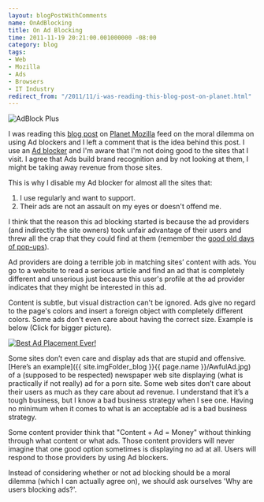 ```yaml
---
layout: blogPostWithComments
name: OnAdBlocking
title: On Ad Blocking
time: 2011-11-19 20:21:00.001000000 -08:00
category: blog
tags:
- Web
- Mozilla
- Ads
- Browsers
- IT Industry
redirect_from: "/2011/11/i-was-reading-this-blog-post-on-planet.html"
---
```

<img class="imageOnRight" title="AdBlock Plus" src="{{ site.imgFolder_blog }}{{ page.name }}/AdBlockPlusLogo.jpg">

I was reading this [blog post](http://monogatari.doukut.su/2011/11/why-ad-blocking-is-not-moral-dilemma.html) on [Planet Mozilla](http://planet.mozilla.org/) feed on the moral dilemma on using Ad blockers and I left a comment that is the idea behind this post. I use an [Ad blocker](http://adblockplus.org/en/) and I'm aware that I'm not doing good to the sites that I visit. I agree that Ads build brand recognition and by not looking at them, I might be taking away revenue from those sites.

This is why I disable my Ad blocker for almost all the sites that:

1. I use regularly and want to support.  
2. Their ads are not an assault on my eyes or doesn't offend me.  

I think that the reason this ad blocking started is because the ad providers (and indirectly the site owners) took unfair advantage of their users and threw all the crap that they could find at them (remember the [good old days of pop-ups](http://en.wikipedia.org/wiki/Pop-up_ad)).

Ad providers are doing a terrible job in matching sites’ content with ads. You go to a website to read a serious article and find an ad that is completely different and unserious just because this user's profile at the ad provider indicates that they might be interested in this ad.

Content is subtle, but visual distraction can't be ignored. Ads give no regard to the page's colors and insert a foreign object with completely different colors. Some ads don't even care about having the correct size. Example is below (Click for bigger picture).

<a href="{{ site.imgFolder_blog }}{{ page.name }}/BestAdPlacementEver.jpg"><img class="imageInCenter" title="Best Ad Placement Ever!" src="{{ site.imgFolder_blog }}{{ page.name }}/BestAdPlacementEver_Small.jpg"></a>

Some sites don’t even care and display ads that are stupid and offensive. [Here’s an example]({{ site.imgFolder_blog }}{{ page.name }}/AwfulAd.jpg) of a (supposed to be respected) newspaper web site displaying (what is practically if not really) ad for a porn site. Some web sites don’t care about their users as much as they care about ad revenue. I understand that it’s a tough business, but I know a bad business strategy when I see one. Having no minimum when it comes to what is an acceptable ad is a bad business strategy.

Some content provider think that "Content + Ad = Money" without thinking through what content or what ads. Those content providers will never imagine that one good option sometimes is displaying no ad at all. Users will respond to those providers by using Ad blockers.

Instead of considering whether or not ad blocking should be a moral dilemma (which I can actually agree on), we should ask ourselves 'Why are users blocking ads?'.
